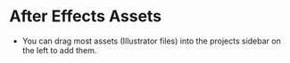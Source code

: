 # After Effects Assets

- You can drag most assets (Illustrator files) into the projects sidebar on the left to add them.